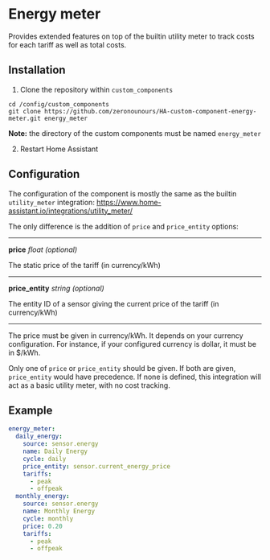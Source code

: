 # Energy meter

Provides extended features on top of the builtin utility meter to track costs
for each tariff as well as total costs.

## Installation

1. Clone the repository within `custom_components`
```shell
cd /config/custom_components
git clone https://github.com/zeronounours/HA-custom-component-energy-meter.git energy_meter
```

**Note:** the directory of the custom components must be named `energy_meter`

2. Restart Home Assistant

## Configuration

The configuration of the component is mostly the same as the builtin
`utility_meter` integration: https://www.home-assistant.io/integrations/utility_meter/

The only difference is the addition of `price` and `price_entity` options:

---
**price** *float (optional)*

The static price of the tariff (in currency/kWh)

---
**price_entity** *string (optional)*

The entity ID of a sensor giving the current price of the tariff (in currency/kWh)

---

The price must be given in currency/kWh. It depends on your currency
configuration. For instance, if your configured currency is dollar, it must be
in $/kWh.

Only one of `price` or `price_entity` should be given. If both are given,
`price_entity` would have precedence. If none is defined, this integration will
act as a basic utility meter, with no cost tracking.

## Example

```yaml
energy_meter:
  daily_energy:
    source: sensor.energy
    name: Daily Energy
    cycle: daily
    price_entity: sensor.current_energy_price
    tariffs:
      - peak
      - offpeak
  monthly_energy:
    source: sensor.energy
    name: Monthly Energy
    cycle: monthly
    price: 0.20
    tariffs:
      - peak
      - offpeak
```
